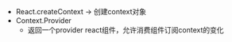 - React.createContext  -> 创建context对象
- Context.Provider 
    - 返回一个provider react组件，允许消费组件订阅context的变化
